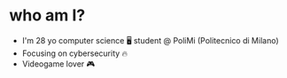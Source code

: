 # who am I?
- I'm 28 yo computer science 🖥️ student @ PoliMi (Politecnico di Milano)
- Focusing on cybersecurity 🔥
- Videogame lover 🎮
